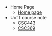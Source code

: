 * Home Page
    * [Home page](index.md)
* UofT course note
    * [CSC443](csc443.md)
    * [CSC369](csc369.md)

